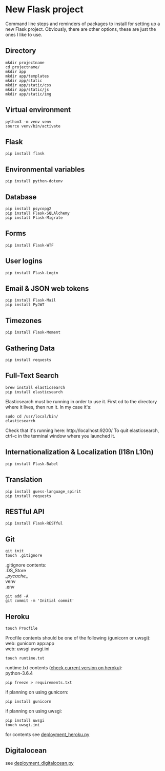 # New Flask project

Command line steps and reminders of packages to install for setting up a new Flask project. Obviously, there are other options, these are just the ones I like to use.

## Directory
```
mkdir projectname  
cd projectname/  
mkdir app  
mkdir app/templates  
mkdir app/static  
mkdir app/static/css  
mkdir app/static/js  
mkdir app/static/img  
```

## Virtual environment
```
python3 -m venv venv  
source venv/bin/activate  

```  

## Flask
```
pip install flask
```

## Environmental variables
```
pip install python-dotenv
```

## Database
```
pip install psycopg2  
pip install Flask-SQLAlchemy
pip install Flask-Migrate
```

## Forms
```
pip install Flask-WTF  
```

## User logins  
```
pip install Flask-Login
```

## Email & JSON web tokens
```
pip install Flask-Mail
pip install PyJWT
```

## Timezones
```
pip install Flask-Moment
```

## Gathering Data
```
pip install requests
```

## Full-Text Search
```
brew install elasticsearch
pip install elasticsearch
```

Elasticsearch must be running in order to use it.
First cd to the directory where it lives, then run it.
In my case it's:

```
sudo cd /usr/local/bin/
elasticsearch
```
Check that it's running here: http://localhost:9200/
To quit elasticsearch, ctrl-c in the terminal window where you launched it.

## Internationalization & Localization (I18n L10n)
```
pip install Flask-Babel
```

## Translation
```
pip install guess-language_spirit
pip install requests
```

## RESTful API
```
pip install Flask-RESTful  
```

## Git
```
git init  
touch .gitignore
```
.gitignore contents:  
.DS_Store  
\__pycache__  
venv  
.env
```
git add -A  
git commit -m 'Initial commit'  
```

## Heroku
```
touch Procfile  
```
Procfile contents should be one of the following (gunicorn or uwsgi):  
web: gunicorn app:app  
web: uwsgi uwsgi.ini

```
touch runtime.txt  
```
runtime.txt contents ([check current version on heroku](https://devcenter.heroku.com/articles/python-runtimes)):  
python-3.6.4  

```
pip freeze > requirements.txt
```
if planning on using gunicorn:
```
pip install gunicorn
```
if planning on using uwsgi:
```
pip install uwsgi  
touch uwsgi.ini  
```
for contents see [deployment_heroku.py](https://github.com/jessicarush/python-examples/blob/master/deployment_heroku.md)

## Digitalocean  

see [deployment_digitalocean.py](https://github.com/jessicarush/python-examples/blob/master/deployment_digitalocean.md)
